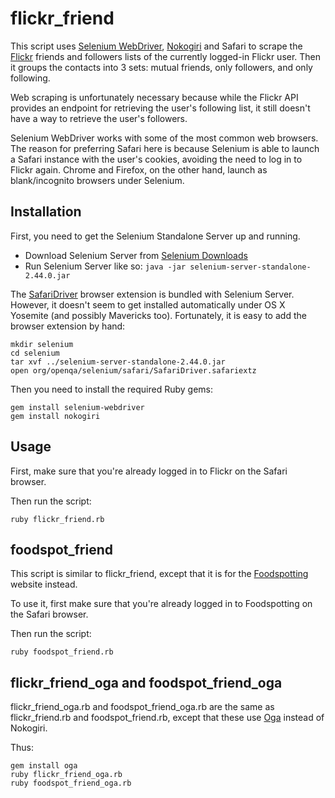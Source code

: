 # flickr\_friend

This script uses [Selenium WebDriver](http://www.seleniumhq.org/),
[Nokogiri](http://www.nokogiri.org/) and Safari to scrape the
[Flickr](https://www.flickr.com) friends and followers lists of the currently
logged-in Flickr user. Then it groups the contacts into 3 sets: mutual friends,
only followers, and only following.

Web scraping is unfortunately necessary because while the Flickr API provides
an endpoint for retrieving the user's following list, it still doesn't have a
way to retrieve the user's followers.

Selenium WebDriver works with some of the most common web browsers. The reason
for preferring Safari here is because Selenium is able to launch a Safari
instance with the user's cookies, avoiding the need to log in to Flickr again.
Chrome and Firefox, on the other hand, launch as blank/incognito browsers under
Selenium.

## Installation

First, you need to get the Selenium Standalone Server up and running.

* Download Selenium Server from [Selenium Downloads](http://www.seleniumhq.org/download/)
* Run Selenium Server like so: ```java -jar selenium-server-standalone-2.44.0.jar```

The [SafariDriver](https://code.google.com/p/selenium/wiki/SafariDriver)
browser extension is bundled with Selenium Server. However, it doesn't seem to
get installed automatically under OS X Yosemite (and possibly Mavericks too).
Fortunately, it is easy to add the browser extension by hand:

    mkdir selenium
    cd selenium
    tar xvf ../selenium-server-standalone-2.44.0.jar
    open org/openqa/selenium/safari/SafariDriver.safariextz

Then you need to install the required Ruby gems:

    gem install selenium-webdriver
    gem install nokogiri

## Usage

First, make sure that you're already logged in to Flickr on the Safari browser.

Then run the script:

    ruby flickr_friend.rb

## foodspot\_friend

This script is similar to flickr\_friend, except that it is for the
[Foodspotting](http://www.foodspotting.com) website instead.

To use it, first make sure that you're already logged in to Foodspotting on the
Safari browser.

Then run the script:

    ruby foodspot_friend.rb

## flickr\_friend\_oga and foodspot\_friend\_oga

flickr\_friend\_oga.rb and foodspot\_friend\_oga.rb are the same as
flickr\_friend.rb and foodspot\_friend.rb, except that these use
[Oga](https://github.com/YorickPeterse/oga) instead of Nokogiri.

Thus:

    gem install oga
    ruby flickr_friend_oga.rb
    ruby foodspot_friend_oga.rb

